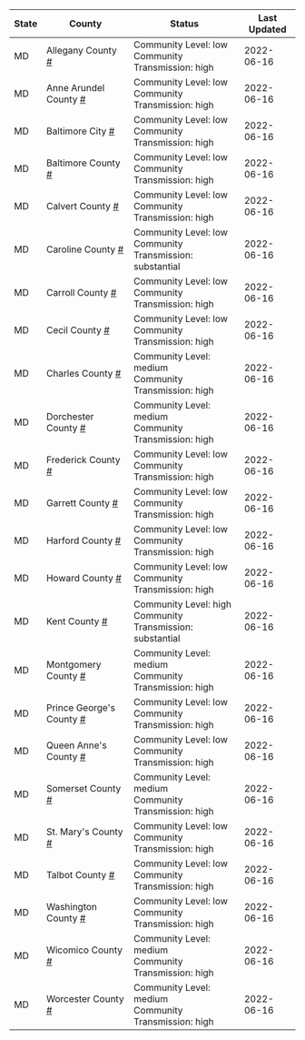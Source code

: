 State | County | Status | Last Updated
--- | --- | --- | --- 
MD | Allegany County <a href="#allegany_county">#</a> | <a name="allegany_county"></a>Community Level: low<br/>Community Transmission: high | 2022-06-16
MD | Anne Arundel County <a href="#anne_arundel_county">#</a> | <a name="anne_arundel_county"></a>Community Level: low<br/>Community Transmission: high | 2022-06-16
MD | Baltimore City <a href="#baltimore_city">#</a> | <a name="baltimore_city"></a>Community Level: low<br/>Community Transmission: high | 2022-06-16
MD | Baltimore County <a href="#baltimore_county">#</a> | <a name="baltimore_county"></a>Community Level: low<br/>Community Transmission: high | 2022-06-16
MD | Calvert County <a href="#calvert_county">#</a> | <a name="calvert_county"></a>Community Level: low<br/>Community Transmission: high | 2022-06-16
MD | Caroline County <a href="#caroline_county">#</a> | <a name="caroline_county"></a>Community Level: low<br/>Community Transmission: substantial | 2022-06-16
MD | Carroll County <a href="#carroll_county">#</a> | <a name="carroll_county"></a>Community Level: low<br/>Community Transmission: high | 2022-06-16
MD | Cecil County <a href="#cecil_county">#</a> | <a name="cecil_county"></a>Community Level: low<br/>Community Transmission: high | 2022-06-16
MD | Charles County <a href="#charles_county">#</a> | <a name="charles_county"></a>Community Level: medium<br/>Community Transmission: high | 2022-06-16
MD | Dorchester County <a href="#dorchester_county">#</a> | <a name="dorchester_county"></a>Community Level: medium<br/>Community Transmission: high | 2022-06-16
MD | Frederick County <a href="#frederick_county">#</a> | <a name="frederick_county"></a>Community Level: low<br/>Community Transmission: high | 2022-06-16
MD | Garrett County <a href="#garrett_county">#</a> | <a name="garrett_county"></a>Community Level: low<br/>Community Transmission: high | 2022-06-16
MD | Harford County <a href="#harford_county">#</a> | <a name="harford_county"></a>Community Level: low<br/>Community Transmission: high | 2022-06-16
MD | Howard County <a href="#howard_county">#</a> | <a name="howard_county"></a>Community Level: low<br/>Community Transmission: high | 2022-06-16
MD | Kent County <a href="#kent_county">#</a> | <a name="kent_county"></a>Community Level: high<br/>Community Transmission: substantial | 2022-06-16
MD | Montgomery County <a href="#montgomery_county">#</a> | <a name="montgomery_county"></a>Community Level: medium<br/>Community Transmission: high | 2022-06-16
MD | Prince George's County <a href="#prince_george's_county">#</a> | <a name="prince_george's_county"></a>Community Level: low<br/>Community Transmission: high | 2022-06-16
MD | Queen Anne's County <a href="#queen_anne's_county">#</a> | <a name="queen_anne's_county"></a>Community Level: low<br/>Community Transmission: high | 2022-06-16
MD | Somerset County <a href="#somerset_county">#</a> | <a name="somerset_county"></a>Community Level: medium<br/>Community Transmission: high | 2022-06-16
MD | St. Mary's County <a href="#st._mary's_county">#</a> | <a name="st._mary's_county"></a>Community Level: low<br/>Community Transmission: high | 2022-06-16
MD | Talbot County <a href="#talbot_county">#</a> | <a name="talbot_county"></a>Community Level: low<br/>Community Transmission: high | 2022-06-16
MD | Washington County <a href="#washington_county">#</a> | <a name="washington_county"></a>Community Level: low<br/>Community Transmission: high | 2022-06-16
MD | Wicomico County <a href="#wicomico_county">#</a> | <a name="wicomico_county"></a>Community Level: medium<br/>Community Transmission: high | 2022-06-16
MD | Worcester County <a href="#worcester_county">#</a> | <a name="worcester_county"></a>Community Level: medium<br/>Community Transmission: high | 2022-06-16
